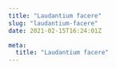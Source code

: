 ```yaml
---
title: "Laudantium facere"
slug: "laudantium-facere"
date: 2021-02-15T16:24:01Z

meta:
  title: "Laudantium facere"
---
```


